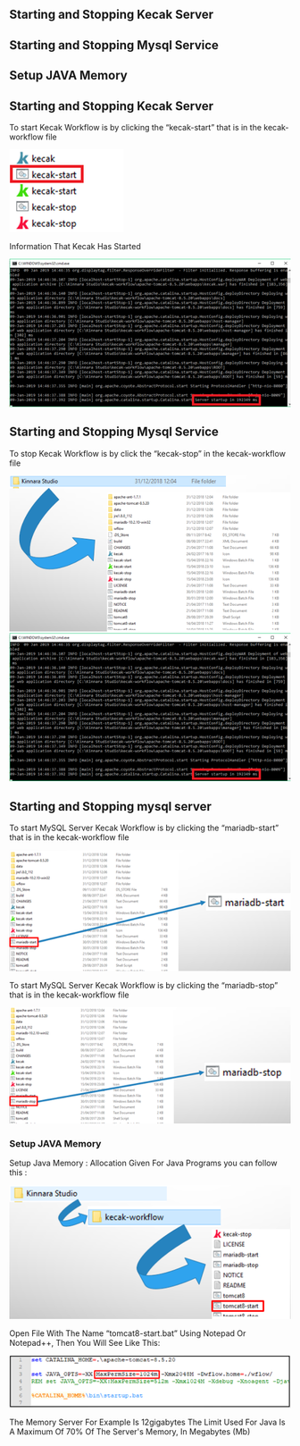 ## Starting and Stopping Kecak Server
## Starting and Stopping Mysql Service
## Setup JAVA Memory

## Starting and Stopping Kecak Server

To start Kecak Workflow is by clicking the “kecak-start” that is in the kecak-workflow file

<img src="https://raw.githubusercontent.com/kinnara-digital-studio/kecak-workflow/master/docs/assets/kecak-start.png" alt="dockerwindows" />

Information That Kecak Has Started

<img src="https://raw.githubusercontent.com/kinnara-digital-studio/kecak-workflow/master/docs/assets/information-kecak-start.png" alt="dockerwindows" />


## Starting and Stopping Mysql Service

To stop Kecak Workflow is by click the “kecak-stop” in the kecak-workflow file

<img src="https://raw.githubusercontent.com/kinnara-digital-studio/kecak-workflow/master/docs/assets/kecak-stop2.png" alt="dockerwindows" />

<img src="https://raw.githubusercontent.com/kinnara-digital-studio/kecak-workflow/master/docs/assets/information-kecak-start.png" alt="dockerwindows" />


## Starting and Stopping mysql server

To start MySQL Server Kecak Workflow is by clicking the “mariadb-start” that is in the kecak-workflow file

<img src="https://raw.githubusercontent.com/kinnara-digital-studio/kecak-workflow/master/docs/assets/mariadb-start.png" alt="dockerwindows" />


To start MySQL Server Kecak Workflow is by clicking the “mariadb-stop” that is in the kecak-workflow file

<img src="https://raw.githubusercontent.com/kinnara-digital-studio/kecak-workflow/master/docs/assets/mariadb-stop.png" alt="dockerwindows" />


### Setup JAVA Memory

Setup Java Memory : Allocation Given For Java Programs
you can follow this :

<img src="https://raw.githubusercontent.com/kinnara-digital-studio/kecak-workflow/master/docs/assets/tomcat.png" alt="dockerwindows" />

Open File With The Name “tomcat8-start.bat” Using Notepad Or Notepad++, Then You Will See Like This:

<img src="https://raw.githubusercontent.com/kinnara-digital-studio/kecak-workflow/master/docs/assets/java.png" alt="dockerwindows" />

The Memory Server For Example Is 12gigabytes
The Limit Used For Java Is A Maximum Of 70% Of The Server's Memory, In Megabytes (Mb)

